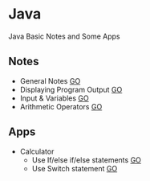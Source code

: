 # Java
Java Basic Notes and Some Apps

## Notes

  * General Notes [GO](https://github.com/HopeMashal/Java/blob/master/Notes/lesson_1.java)
  * Displaying Program Output [GO](https://github.com/HopeMashal/Java/blob/master/Notes/lesson_2.java)
  * Input & Variables [GO](https://github.com/HopeMashal/Java/blob/master/Notes/lesson_3.java)
  * Arithmetic Operators [GO](https://github.com/HopeMashal/Java/blob/master/Notes/lesson_4.java)


## Apps

  * Calculator
    * Use If/else if/else statements [GO](https://github.com/HopeMashal/Java/blob/master/Apps/calculator.java)
    * Use Switch statement [GO](https://github.com/HopeMashal/Java/blob/master/Apps/easy_calculator.java)